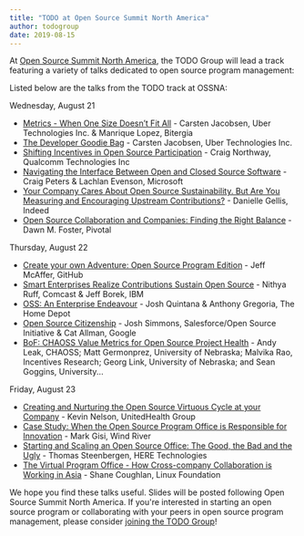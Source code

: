 ```yaml
---
title: "TODO at Open Source Summit North America"
author: todogroup
date: 2019-08-15
---
```


At [Open Source Summit North America](https://events.linuxfoundation.org/events/open-source-summit-north-america-2019/), the TODO Group will lead a track featuring a variety of talks dedicated to open source program management:

Listed below are the talks from the TODO track at OSSNA: 

Wednesday, August 21
 * [Metrics - When One Size Doesn’t Fit All](https://ossna19.sched.com/event/PUTM/metrics-when-one-size-doesnt-fit-all-carsten-jacobsen-uber-technologies-inc-manrique-lopez-bitergia) - Carsten Jacobsen, Uber Technologies Inc. & Manrique Lopez, Bitergia
 * [The Developer Goodie Bag](https://ossna19.sched.com/event/PUUo/the-developer-goodie-bag-carsten-jacobsen-uber-technologies-inc) - Carsten Jacobsen, Uber Technologies Inc.
 * [Shifting Incentives in Open Source Participation](https://ossna19.sched.com/event/PUTV/shifting-incentives-in-open-source-participation-craig-northway-qualcomm-technologies-inc) - Craig Northway, Qualcomm Technologies Inc
 * [Navigating the Interface Between Open and Closed Source Software](https://ossna19.sched.com/event/PUVC/navigating-the-interface-between-open-and-closed-source-software-craig-peters-lachlan-evenson-microsoft) - Craig Peters & Lachlan Evenson, Microsoft
 * [Your Company Cares About Open Source Sustainability. But Are You Measuring and Encouraging Upstream Contributions?](https://ossna19.sched.com/event/PUVm/your-company-cares-about-open-source-sustainability-but-are-you-measuring-and-encouraging-upstream-contributions-danielle-gellis-indeed) - Danielle Gellis, Indeed
 * [Open Source Collaboration and Companies: Finding the Right Balance](https://ossna19.sched.com/event/PUTw/open-source-collaboration-and-companies-finding-the-right-balance-dawn-m-foster-pivotal) - Dawn M. Foster, Pivotal
 
Thursday, August 22
 * [Create your own Adventure: Open Source Program Edition](https://ossna19.sched.com/event/PUS6/create-your-own-adventure-open-source-program-edition-jeff-mcaffer-github) - Jeff McAffer, GitHub
 * [Smart Enterprises Realize Contributions Sustain Open Source](https://ossna19.sched.com/event/T3f0/smart-enterprises-realize-contributions-sustain-open-source-nithya-ruff-comcast-jeff-borek-ibm) - Nithya Ruff, Comcast & Jeff Borek, IBM
 * [OSS: An Enterprise Endeavour](https://ossna19.sched.com/event/PUR8/oss-an-enterprise-endeavour-josh-quintana-anthony-gregoria-the-home-depot) - Josh Quintana & Anthony Gregoria, The Home Depot
 * [Open Source Citizenship](https://ossna19.sched.com/event/PUQV/open-source-citizenship-josh-simmons-salesforceopen-source-initiative-cat-allman-google) - Josh Simmons, Salesforce/Open Source Initiative & Cat Allman, Google
 * [BoF: CHAOSS Value Metrics for Open Source Project Health](https://ossna19.sched.com/event/PURQ/bof-chaoss-value-metrics-for-open-source-project-health-andy-leak-chaoss-matt-germonprez-university-of-nebraska-malvika-rao-incentives-research-georg-link-university-of-nebraska-and-sean-goggins-university-of-missouri) - Andy Leak, CHAOSS; Matt Germonprez, University of Nebraska; Malvika Rao, Incentives Research; Georg Link, University of Nebraska; and Sean Goggins, University...
 
Friday, August 23
 
 * [Creating and Nurturing the Open Source Virtuous Cycle at your Company](https://ossna19.sched.com/event/PUPF/creating-and-nurturing-the-open-source-virtuous-cycle-at-your-company-kevin-nelson-unitedhealth-group) - Kevin Nelson, UnitedHealth Group
 * [Case Study: When the Open Source Program Office is Responsible for Innovation](https://ossna19.sched.com/event/PUPy/case-study-when-the-open-source-program-office-is-responsible-for-innovation-mark-gisi-wind-river) - Mark Gisi, Wind River
 * [Starting and Scaling an Open Source Office: The Good, the Bad and the Ugly](https://ossna19.sched.com/event/PUQS/starting-and-scaling-an-open-source-office-the-good-the-bad-and-the-ugly-thomas-steenbergen-here-technologies) - Thomas Steenbergen, HERE Technologies
 * [The Virtual Program Office - How Cross-company Collaboration is Working in Asia](https://ossna19.sched.com/event/PUQA/the-virtual-program-office-how-cross-company-collaboration-is-working-in-asia-shane-coughlan-linux-foundation) - Shane Coughlan, Linux Foundation

We hope you find these talks useful. Slides will be posted following Open Source Summit North America.
If you're interested in starting an open source program or collaborating with your peers in open source program management, please consider [joining the TODO Group](http://todogroup.org/join/)!
